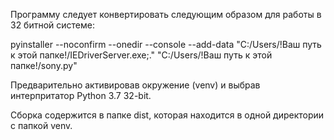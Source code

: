 Программу следует конвертировать следующим образом для работы в 32 битной системе:

pyinstaller --noconfirm --onedir --console --add-data "C:/Users/!Ваш путь к этой папке!/IEDriverServer.exe;."  "C:/Users/!Ваш путь к этой папке!/sony.py"

Предварительно активировав окружение (venv) и выбрав интерпритатор Python 3.7 32-bit.

Сборка содержится в папке dist, которая находится в одной директории с папкой venv.